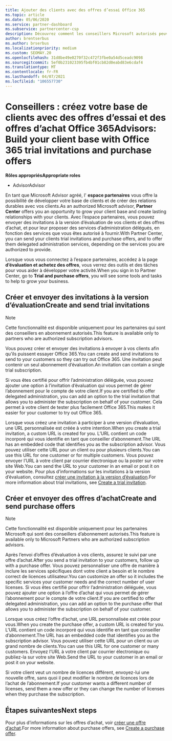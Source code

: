 ```yaml
---
title: Ajouter des clients avec des offres d’essai Office 365
ms.topic: article
ms.date: 05/06/2020
ms.service: partner-dashboard
ms.subservice: partnercenter-csp
description: Découvrez comment les conseillers Microsoft autorisés peuvent augmenter leurs abonnements Office 365. Créez et envoyez des invitations à la version d’évaluation d’Office 365 et achetez des offres aux clients.
author: brentserbus
ms.author: brserbus
ms.localizationpriority: medium
ms.custom: SEOMAY.20
ms.openlocfilehash: 31d8be49e0270f32c472f3fbe0a54d5ceadc9098
ms.sourcegitcommit: 5ef0b231023395fb4bf01cb82d0eabd83e6cdaf4
ms.translationtype: MT
ms.contentlocale: fr-FR
ms.lasthandoff: 04/07/2021
ms.locfileid: "106557730"
---
```

# <a name="advisors-build-your-client-base-with-office-365-trial-invitations-and-purchase-offers"></a><span data-ttu-id="48124-104">Conseillers : créez votre base de clients avec des offres d’essai et des offres d’achat Office 365</span><span class="sxs-lookup"><span data-stu-id="48124-104">Advisors: Build your client base with Office 365 trial invitations and purchase offers</span></span>


<span data-ttu-id="48124-105">**Rôles appropriés**</span><span class="sxs-lookup"><span data-stu-id="48124-105">**Appropriate roles**</span></span>

- <span data-ttu-id="48124-106">Advisor</span><span class="sxs-lookup"><span data-stu-id="48124-106">Advisor</span></span>


<span data-ttu-id="48124-107">En tant que Microsoft Advisor agréé, l' **espace partenaires** vous offre la possibilité de développer votre base de clients et de créer des relations durables avec vos clients.</span><span class="sxs-lookup"><span data-stu-id="48124-107">As an authorized Microsoft advisor, **Partner Center** offers you an opportunity to grow your client base and create lasting relationships with your clients.</span></span> <span data-ttu-id="48124-108">Avec l’espace partenaires, vous pouvez envoyer des invitations à la version d’évaluation de vos clients et des offres d’achat, et pour leur proposer des services d’administration délégués, en fonction des services que vous êtes autorisé à fournir.</span><span class="sxs-lookup"><span data-stu-id="48124-108">With Partner Center, you can send your clients trial invitations and purchase offers, and to offer them delegated administration services, depending on the services you are authorized to provide.</span></span>

<span data-ttu-id="48124-109">Lorsque vous vous connectez à l’espace partenaires, accédez à la page **d’évaluation et achetez des offres**, vous verrez des outils et des tâches pour vous aider à développer votre activité.</span><span class="sxs-lookup"><span data-stu-id="48124-109">When you sign in to Partner Center, go to **Trial and purchase offers**, you will see some tools and tasks to help to grow your business.</span></span>

## <a name="create-and-send-trial-invitations"></a><span data-ttu-id="48124-110">Créer et envoyer des invitations à la version d’évaluation</span><span class="sxs-lookup"><span data-stu-id="48124-110">Create and send trial invitations</span></span>

> [!NOTE]
> <span data-ttu-id="48124-111">Cette fonctionnalité est disponible uniquement pour les partenaires qui sont des conseillers en abonnement autorisés.</span><span class="sxs-lookup"><span data-stu-id="48124-111">This feature is available only to partners who are authorized subscription advisors.</span></span>

<span data-ttu-id="48124-112">Vous pouvez créer et envoyer des invitations à envoyer à vos clients afin qu’ils puissent essayer Office 365.</span><span class="sxs-lookup"><span data-stu-id="48124-112">You can create and send invitations to send to your customers so they can try out Office 365.</span></span> <span data-ttu-id="48124-113">Une invitation peut contenir un seul abonnement d’évaluation.</span><span class="sxs-lookup"><span data-stu-id="48124-113">An invitation can contain a single trial subscription.</span></span>

<span data-ttu-id="48124-114">Si vous êtes certifié pour offrir l’administration déléguée, vous pouvez ajouter une option à l’invitation d’évaluation qui vous permet de gérer l’abonnement pour le compte de votre client.</span><span class="sxs-lookup"><span data-stu-id="48124-114">If you are certified to offer delegated administration, you can add an option to the trial invitation that allows you to administer the subscription on behalf of your customer.</span></span> <span data-ttu-id="48124-115">Cela permet à votre client de tester plus facilement Office 365.</span><span class="sxs-lookup"><span data-stu-id="48124-115">This makes it easier for your customer to try out Office 365.</span></span>

<span data-ttu-id="48124-116">Lorsque vous créez une invitation à participer à une version d’évaluation, une URL personnalisée est créée à votre intention.</span><span class="sxs-lookup"><span data-stu-id="48124-116">When you create a trial invitation, a custom URL is created for you.</span></span> <span data-ttu-id="48124-117">L’URL contient un code incorporé qui vous identifie en tant que conseiller d’abonnement.</span><span class="sxs-lookup"><span data-stu-id="48124-117">The URL has an embedded code that identifies you as the subscription advisor.</span></span> <span data-ttu-id="48124-118">Vous pouvez utiliser cette URL pour un client ou pour plusieurs clients.</span><span class="sxs-lookup"><span data-stu-id="48124-118">You can use this URL for one customer or for multiple customers.</span></span> <span data-ttu-id="48124-119">Vous pouvez envoyer l’URL à votre client par courrier électronique ou la poster sur votre site Web.</span><span class="sxs-lookup"><span data-stu-id="48124-119">You can send the URL to your customer in an email or post it on your website.</span></span>
<span data-ttu-id="48124-120">Pour plus d’informations sur les invitations à la version d’évaluation, consultez [créer une invitation à la version d’évaluation](advisors-create-a-trial-invitation.md).</span><span class="sxs-lookup"><span data-stu-id="48124-120">For more information about trial invitations, see [Create a trial invitation](advisors-create-a-trial-invitation.md).</span></span>

## <a name="create-and-send-purchase-offers"></a><span data-ttu-id="48124-121">Créer et envoyer des offres d’achat</span><span class="sxs-lookup"><span data-stu-id="48124-121">Create and send purchase offers</span></span>

> [!NOTE]
> <span data-ttu-id="48124-122">Cette fonctionnalité est disponible uniquement pour les partenaires Microsoft qui sont des conseillers d’abonnement autorisés.</span><span class="sxs-lookup"><span data-stu-id="48124-122">This feature is available only to Microsoft Partners who are authorized subscription advisors.</span></span>

<span data-ttu-id="48124-123">Après l’envoi d’offres d’évaluation à vos clients, assurez le suivi par une offre d’achat.</span><span class="sxs-lookup"><span data-stu-id="48124-123">After you send a trial invitation to your customers, follow up with a purchase offer.</span></span> <span data-ttu-id="48124-124">Vous pouvez personnaliser une offre de manière à inclure les services spécifiques dont votre client a besoin et le nombre correct de licences utilisateur.</span><span class="sxs-lookup"><span data-stu-id="48124-124">You can customize an offer so it includes the specific services your customer needs and the correct number of user licenses.</span></span> <span data-ttu-id="48124-125">Si vous êtes certifié pour offrir l’administration déléguée, vous pouvez ajouter une option à l’offre d’achat qui vous permet de gérer l’abonnement pour le compte de votre client.</span><span class="sxs-lookup"><span data-stu-id="48124-125">If you are certified to offer delegated administration, you can add an option to the purchase offer that allows you to administer the subscription on behalf of your customer.</span></span>

<span data-ttu-id="48124-126">Lorsque vous créez l’offre d’achat, une URL personnalisée est créée pour vous.</span><span class="sxs-lookup"><span data-stu-id="48124-126">When you create the purchase offer, a custom URL is created for you.</span></span> <span data-ttu-id="48124-127">L’URL contient un code incorporé qui vous identifie en tant que conseiller d’abonnement.</span><span class="sxs-lookup"><span data-stu-id="48124-127">The URL has an embedded code that identifies you as the subscription advisor.</span></span> <span data-ttu-id="48124-128">Vous pouvez utiliser cette URL pour un client ou un grand nombre de clients.</span><span class="sxs-lookup"><span data-stu-id="48124-128">You can use this URL for one customer or many customers.</span></span> <span data-ttu-id="48124-129">Envoyez l’URL à votre client par courrier électronique ou publiez-la sur votre site Web.</span><span class="sxs-lookup"><span data-stu-id="48124-129">Send the URL to your customer in an email or post it on your website.</span></span>

<span data-ttu-id="48124-130">Si votre client veut un nombre de licences différent, envoyez-lui une nouvelle offre, sans quoi il peut modifier le nombre de licences lors de l’achat de l’abonnement.</span><span class="sxs-lookup"><span data-stu-id="48124-130">If your customer wants a different number of licenses, send them a new offer or they can change the number of licenses when they purchase the subscription.</span></span>

## <a name="next-steps"></a><span data-ttu-id="48124-131">Étapes suivantes</span><span class="sxs-lookup"><span data-stu-id="48124-131">Next steps</span></span>

<span data-ttu-id="48124-132">Pour plus d’informations sur les offres d’achat, voir [créer une offre d’achat](advisor-create-a-purchase-offer.md).</span><span class="sxs-lookup"><span data-stu-id="48124-132">For more information about purchase offers, see [Create a purchase offer](advisor-create-a-purchase-offer.md).</span></span>

